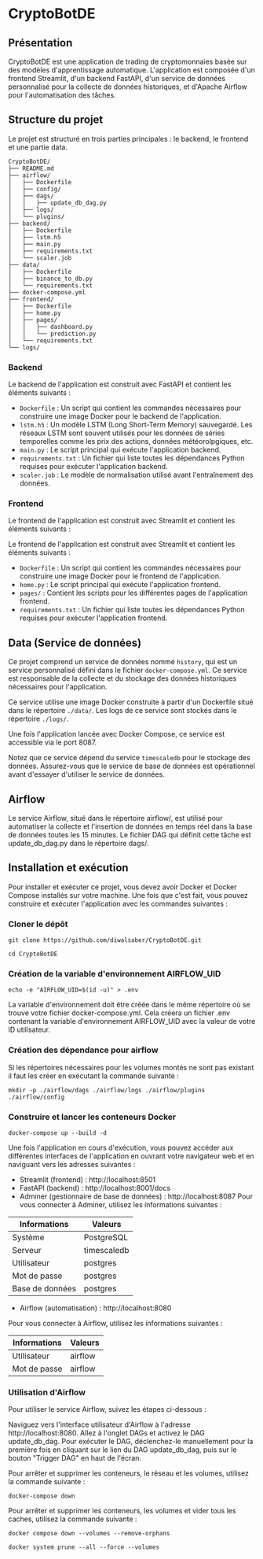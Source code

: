 # CryptoBotDE

## Présentation

CryptoBotDE est une application de trading de cryptomonnaies basée sur des modèles d'apprentissage automatique. L'application est composée d'un frontend Streamlit, d'un backend FastAPI, d'un service de données personnalisé pour la collecte de données historiques, et d'Apache Airflow pour l'automatisation des tâches.

## Structure du projet

Le projet est structuré en trois parties principales : le backend, le frontend et une partie data.
```
CryptoBotDE/
├── README.md
├── airflow/
│   ├── Dockerfile
│   ├── config/
│   ├── dags/
│   │   ├── update_db_dag.py
│   ├── logs/
│   └── plugins/
├── backend/
│   ├── Dockerfile
│   ├── lstm.h5
│   ├── main.py
│   ├── requirements.txt
│   └── scaler.job
├── data/
│   ├── Dockerfile
│   ├── binance_to_db.py
│   └── requirements.txt
├── docker-compose.yml
├── frontend/
│   ├── Dockerfile
│   ├── home.py
│   ├── pages/
│   │   ├── dashboard.py
│   │   └── prediction.py
│   └── requirements.txt
└── logs/
```

### Backend

Le backend de l'application est construit avec FastAPI et contient les éléments suivants :

- `Dockerfile` : Un script qui contient les commandes nécessaires pour construire une image Docker pour le backend de l'application.
- `lstm.h5` : Un modèle LSTM (Long Short-Term Memory) sauvegardé. Les réseaux LSTM sont souvent utilisés pour les données de séries temporelles comme les prix des actions, données météorolpgiques, etc.
- `main.py` : Le script principal qui exécute l'application backend.
- `requirements.txt` : Un fichier qui liste toutes les dépendances Python requises pour exécuter l'application backend.
- `scaler.job` : Le modèle de normalisation utilisé avant l'entraînement des données.

### Frontend

Le frontend de l'application est construit avec Streamlit et contient les éléments suivants :

Le frontend de l'application est construit avec Streamlit et contient les éléments suivants :

- `Dockerfile` : Un script qui contient les commandes nécessaires pour construire une image Docker pour le frontend de l'application.
- `home.py` : Le script principal qui exécute l'application frontend.
- `pages/` : Contient les scripts pour les différentes pages de l'application frontend.
- `requirements.txt` : Un fichier qui liste toutes les dépendances Python requises pour exécuter l'application frontend.

## Data (Service de données)

Ce projet comprend un service de données nommé `history`, qui est un service personnalisé défini dans le fichier `docker-compose.yml`. Ce service est responsable de la collecte et du stockage des données historiques nécessaires pour l'application.

Ce service utilise une image Docker construite à partir d'un Dockerfile situé dans le répertoire `./data/`. Les logs de ce service sont stockés dans le répertoire `./logs/`.

Une fois l'application lancée avec Docker Compose, ce service est accessible via le port 8087.

Notez que ce service dépend du service `timescaledb` pour le stockage des données. Assurez-vous que le service de base de données est opérationnel avant d'essayer d'utiliser le service de données.

## Airflow

Le service Airflow, situé dans le répertoire airflow/, est utilisé pour automatiser la collecte et l'insertion de données en temps réel dans la base de données toutes les 15 minutes. Le fichier DAG qui définit cette tâche est update_db_dag.py dans le répertoire dags/.

## Installation et exécution

Pour installer et exécuter ce projet, vous devez avoir Docker et Docker Compose installés sur votre machine. Une fois que c'est fait, vous pouvez construire et exécuter l'application avec les commandes suivantes :

### Cloner le dépôt

`git clone https://github.com/diwalsaber/CryptoBotDE.git`

`cd CryptoBotDE`

### Création de la variable d'environnement AIRFLOW_UID

`echo -e "AIRFLOW_UID=$(id -u)" > .env`

 La variable d'environnement doit être créée dans le même répertoire où se trouve votre fichier docker-compose.yml. Cela créera un fichier .env contenant la variable d'environnement AIRFLOW_UID avec la valeur de votre ID utilisateur.

### Création des dépendance pour airflow
Si les répertoires nécessaires pour les volumes montés ne sont pas existant il faut les créer en exécutant la commande suivante :

`mkdir -p ./airflow/dags ./airflow/logs ./airflow/plugins ./airflow/config`

### Construire et lancer les conteneurs Docker

`docker-compose up --build -d`

Une fois l'application en cours d'exécution, vous pouvez accéder aux différentes interfaces de l'application en ouvrant votre navigateur web et en naviguant vers les adresses suivantes :

- Streamlit (frontend) : http://localhost:8501
- FastAPI (backend) : http://localhost:8001/docs
- Adminer (gestionnaire de base de données) : http://localhost:8087
Pour vous connecter à Adminer, utilisez les informations suivantes :

| Informations | Valeurs      |
|--------------|--------------|
| Système      | PostgreSQL   |
| Serveur      | timescaledb  |
| Utilisateur  | postgres     |
| Mot de passe | postgres     |
| Base de données | postgres |


- Airflow (automatisation) : http://localhost:8080

Pour vous connecter à Airflow, utilisez les informations suivantes :

| Informations | Valeurs |
|--------------|---------|
| Utilisateur  | airflow |
| Mot de passe | airflow |


### Utilisation d'Airflow
Pour utiliser le service Airflow, suivez les étapes ci-dessous :

Naviguez vers l'interface utilisateur d'Airflow à l'adresse http://localhost:8080.
Allez à l'onglet DAGs et activez le DAG update_db_dag.
Pour exécuter le DAG, déclenchez-le manuellement pour la première fois en cliquant sur le lien du DAG update_db_dag, puis sur le bouton "Trigger DAG" en haut de l'écran.


Pour arrêter et supprimer les conteneurs, le réseau et les volumes, utilisez la commande suivante :

`docker-compose down`

Pour arrêter et supprimer les conteneurs, les volumes et vider  tous les caches, utilisez la commande suivante :

`docker compose down --volumes --remove-orphans`

`docker system prune --all --force --volumes`